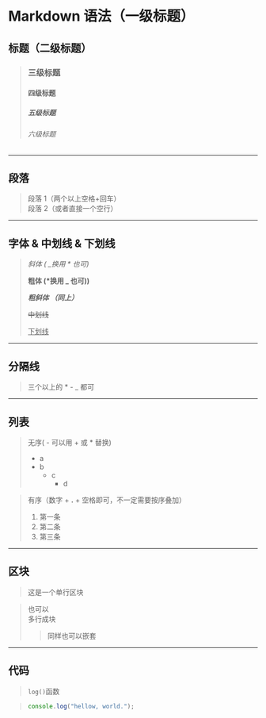 # Markdown 语法（一级标题）

## 标题（二级标题）

> ### 三级标题
>
> #### 四级标题
>
> ##### 五级标题
>
> ###### 六级标题

---

## 段落

> 段落 1（两个以上空格+回车）  
> 段落 2（或者直接一个空行）

---

## 字体 & 中划线 & 下划线

> _斜体 ( \_换用 \* 也可)_
>
> **粗体 (\*换用 \_ 也可))**
>
> **_粗斜体 （同上）_**
>
> ~~中划线~~
>
> <u>下划线</u>

---

## 分隔线

> 三个以上的 \* - \_ 都可

<!-- ## 脚注

---

正常文本 [^注明文本]

[^注明文本]: abcd -->

---

## 列表

> 无序( - 可以用 + 或 \* 替换)
>
> - a
> - b
>   - c
>     - d

> 有序（数字 + **\.** + 空格即可，不一定需要按序叠加）
>
> 1. 第一条
> 1. 第二条
> 1. 第三条

---

## 区块

> 这是一个单行区块

> 也可以  
> 多行成块
>
> > 同样也可以嵌套

---

## 代码

> `log()`函数

> ```javascript
> console.log("hellow, world.");
> ```
